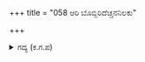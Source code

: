 +++
title = "058 ಆರಿ ಬೊಬ್ಬಿರಿದೆಚ್ಚನನಿಲಕು"

+++

<details><summary>ಗದ್ಯ (ಕ.ಗ.ಪ) </summary>

58. ಕರ್ಣನು ಕೂಗುತ್ತಾ ಆರ್ಭಟಿಸಿ ಬಾಣಪ್ರಯೋಗ ಮಾಡಿದನು. ಭೀಮನ ಖಡ್ಗವನ್ನು  ತುಂಡು ಮಾಡಿ, ಹಿಡಿದ ಹಲಗೆಯನ್ನು ಹರಿತವಾದ ಒಂದೇ  ಬಾಣದಿಂದ ಕತ್ತರಿಸಿ ಬಿಸಾಡಿದನು. ಮತ್ತೆ  ಆರ್ಭಟಿಸುತ್ತಾ. ಎಲವೋ ಭೀಮನೇ ಕಾಯುವವರಾರು ? ಅವರನ್ನು ಕರೆ. ಕರ್ಣನಾದ ತಾನು  ಕೊಲ್ಲುವುದಾದರೆ ಭಲೆ... ಅವನನ್ನು ಹಿಂದಿರಿಸಿಕೊಳ್ಳುವವರರು ? ಎನ್ನುತ್ತಾ ಗರ್ಜಿಸಿದ.
</details>
